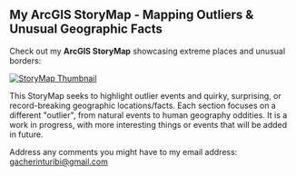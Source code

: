 ## My ArcGIS StoryMap - Mapping Outliers & Unusual Geographic Facts

Check out my **ArcGIS StoryMap** showcasing extreme places and unusual borders:

[![StoryMap Thumbnail](blob:https://storymaps.arcgis.com/d6aaa7de-1891-4001-bf0c-0b68216c3223)](https://arcg.is/O4v0q0)

This StoryMap seeks to highlight outlier events and quirky, surprising, or record-breaking geographic locations/facts. 
Each section focuses on a different "outlier", from natural events to human geography oddities.
It is a work in progress, with more interesting things or events that will be added in future.

Address any comments you might have to my email address: gacherinturibi@gmail.com
